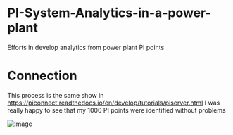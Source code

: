 # PI-System-Analytics-in-a-power-plant
Efforts in develop analytics from power plant PI points

# Connection
This process is the same show in https://piconnect.readthedocs.io/en/develop/tutorials/piserver.html
I was really happy to see that my 1000 PI points were identified without problems

![image](https://user-images.githubusercontent.com/63505927/128739729-82808b04-7dda-4f79-814a-eb487317013a.png)
